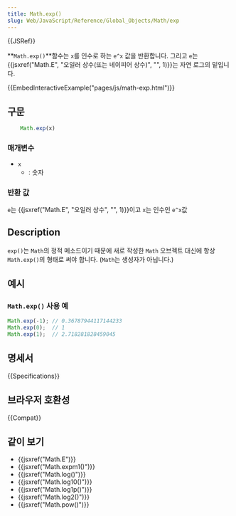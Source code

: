 ```yaml
---
title: Math.exp()
slug: Web/JavaScript/Reference/Global_Objects/Math/exp
---
```


{{JSRef}}

**`Math.exp()`**함수는 `x`를 인수로 하는 `e^x` 값을 반환합니다. 그리고 `e`는 {{jsxref("Math.E", "오일러 상수(또는 네이피어 상수)", "", 1)}}는 자연 로그의 밑입니다.

{{EmbedInteractiveExample("pages/js/math-exp.html")}}

## 구문

```js
    Math.exp(x)
```

### 매개변수

- `x`
  - : 숫자

### 반환 값

`e`는 {{jsxref("Math.E", "오일러 상수", "", 1)}}이고 `x`는 인수인 `e^x`값

## Description

`exp()`는 `Math`의 정적 메소드이기 때문에 새로 작성한 `Math` 오브젝트 대신에 항상 `Math.exp()`의 형태로 써야 합니다. (`Math`는 생성자가 아닙니다.)

## 예시

### `Math.exp()` 사용 예

```js
Math.exp(-1); // 0.36787944117144233
Math.exp(0);  // 1
Math.exp(1);  // 2.718281828459045
```

## 명세서

{{Specifications}}

## 브라우저 호환성

{{Compat}}

## 같이 보기

- {{jsxref("Math.E")}}
- {{jsxref("Math.expm1()")}}
- {{jsxref("Math.log()")}}
- {{jsxref("Math.log10()")}}
- {{jsxref("Math.log1p()")}}
- {{jsxref("Math.log2()")}}
- {{jsxref("Math.pow()")}}
